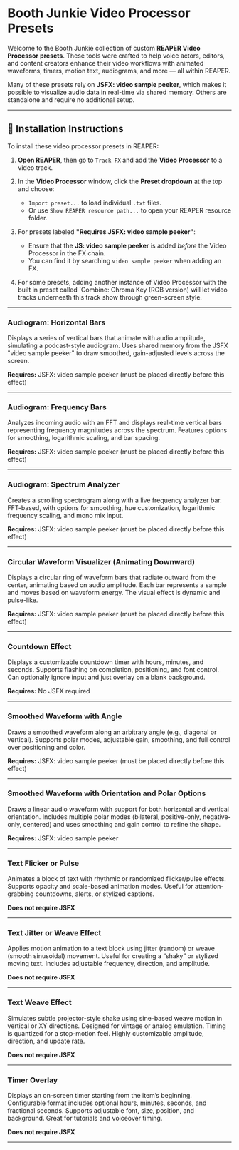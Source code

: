 
# Booth Junkie Video Processor Presets

Welcome to the Booth Junkie collection of custom **REAPER Video Processor presets**. These tools were crafted to help voice actors, editors, and content creators enhance their video workflows with animated waveforms, timers, motion text, audiograms, and more — all within REAPER.

Many of these presets rely on **JSFX: video sample peeker**, which makes it possible to visualize audio data in real-time via shared memory. Others are standalone and require no additional setup.

---

## 🔧 Installation Instructions

To install these video processor presets in REAPER:

1. **Open REAPER**, then go to `Track FX` and add the **Video Processor** to a video track.

2. In the **Video Processor** window, click the **Preset dropdown** at the top and choose:
   - `Import preset...` to load individual `.txt` files.
   - Or use `Show REAPER resource path...` to open your REAPER resource folder.

3. For presets labeled **"Requires JSFX: video sample peeker"**:
   - Ensure that the **JS: video sample peeker** is added *before* the Video Processor in the FX chain.
   - You can find it by searching `video sample peeker` when adding an FX.

4. For some presets, adding another instance of Video Processor with the built in preset called `Combine: Chroma Key (RGB version) will let video tracks underneath this track show through green-screen style. 

---

### Audiogram: Horizontal Bars
Displays a series of vertical bars that animate with audio amplitude, simulating a podcast-style audiogram. Uses shared memory from the JSFX "video sample peeker" to draw smoothed, gain-adjusted levels across the screen.

**Requires:** JSFX: video sample peeker (must be placed directly before this effect)

---

### Audiogram: Frequency Bars
Analyzes incoming audio with an FFT and displays real-time vertical bars representing frequency magnitudes across the spectrum. Features options for smoothing, logarithmic scaling, and bar spacing.

**Requires:** JSFX: video sample peeker (must be placed directly before this effect)

---

### Audiogram: Spectrum Analyzer
Creates a scrolling spectrogram along with a live frequency analyzer bar. FFT-based, with options for smoothing, hue customization, logarithmic frequency scaling, and mono mix input.

**Requires:** JSFX: video sample peeker (must be placed directly before this effect)

---

### Circular Waveform Visualizer (Animating Downward)
Displays a circular ring of waveform bars that radiate outward from the center, animating based on audio amplitude. Each bar represents a sample and moves based on waveform energy. The visual effect is dynamic and pulse-like.

**Requires:** JSFX: video sample peeker (must be placed directly before this effect)

---

### Countdown Effect
Displays a customizable countdown timer with hours, minutes, and seconds. Supports flashing on completion, positioning, and font control. Can optionally ignore input and just overlay on a blank background.

**Requires:** No JSFX required

---

### Smoothed Waveform with Angle
Draws a smoothed waveform along an arbitrary angle (e.g., diagonal or vertical). Supports polar modes, adjustable gain, smoothing, and full control over positioning and color.

**Requires:** JSFX: video sample peeker (must be placed directly before this effect)

---

 ### Smoothed Waveform with Orientation and Polar Options
Draws a linear audio waveform with support for both horizontal and vertical orientation. Includes multiple polar modes (bilateral, positive-only, negative-only, centered) and uses smoothing and gain control to refine the shape.

**Requires:** JSFX: video sample peeker

---

### Text Flicker or Pulse
Animates a block of text with rhythmic or randomized flicker/pulse effects. Supports opacity and scale-based animation modes. Useful for attention-grabbing countdowns, alerts, or stylized captions.

**Does not require JSFX**

---

### Text Jitter or Weave Effect
Applies motion animation to a text block using jitter (random) or weave (smooth sinusoidal) movement. Useful for creating a “shaky” or stylized moving text. Includes adjustable frequency, direction, and amplitude.

**Does not require JSFX**

---

### Text Weave Effect
Simulates subtle projector-style shake using sine-based weave motion in vertical or XY directions. Designed for vintage or analog emulation. Timing is quantized for a stop-motion feel. Highly customizable amplitude, direction, and update rate.

**Does not require JSFX**

---

### Timer Overlay
Displays an on-screen timer starting from the item’s beginning. Configurable format includes optional hours, minutes, seconds, and fractional seconds. Supports adjustable font, size, position, and background. Great for tutorials and voiceover timing.

**Does not require JSFX**

----



